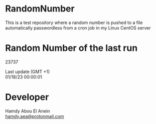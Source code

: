 # RandomNumber    
This is a test repository where a random number is pushed to a file automatically passwordless from a cron job in my Linux CentOS server    
# Random Number of the last run   
23737
      
Last update (GMT +1)    
01/18/23 00:00:01
# Developer    
Hamdy Abou El Anein   
hamdy.aea@protonmail.com
